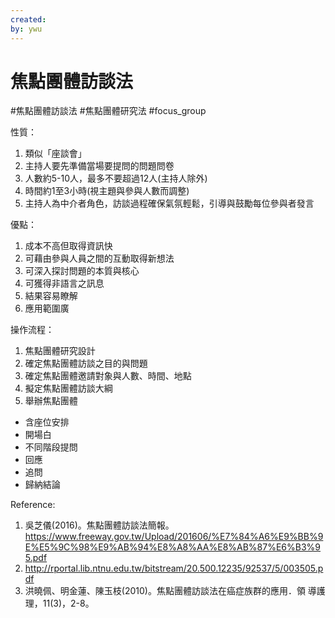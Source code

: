 ```yaml
---
created: 
by: ywu
---
```

# 焦點團體訪談法 
#焦點團體訪談法 #焦點團體研究法 #focus_group 

性質：
1. 類似「座談會」
2. 主持人要先準備當場要提問的問題問卷
3. 人數約5-10人，最多不要超過12人(主持人除外)
4. 時間約1至3小時(視主題與參與人數而調整)
5. 主持人為中介者角色，訪談過程確保氣氛輕鬆，引導與鼓勵每位參與者發言

優點：
1. 成本不高但取得資訊快
2. 可藉由參與人員之間的互動取得新想法
3. 可深入探討問題的本質與核心
4. 可獲得非語言之訊息
5. 結果容易瞭解
6. 應用範圍廣

操作流程：
1. 焦點團體研究設計
2. 確定焦點團體訪談之目的與問題
3. 確定焦點團體邀請對象與人數、時間、地點
4. 擬定焦點團體訪談大綱
5. 舉辦焦點團體
  - 含座位安排
  - 開場白
  - 不同階段提問
  - 回應
  - 追問
  - 歸納結論


Reference:
1. 吳芝儀(2016)。焦點團體訪談法簡報。 https://www.freeway.gov.tw/Upload/201606/%E7%84%A6%E9%BB%9E%E5%9C%98%E9%AB%94%E8%A8%AA%E8%AB%87%E6%B3%95.pdf
2. http://rportal.lib.ntnu.edu.tw/bitstream/20.500.12235/92537/5/003505.pdf
3. 洪曉佩、明金蓮、陳玉枝(2010)。焦點團體訪談法在癌症族群的應用．領 導護理，11(3)，2-8。